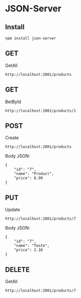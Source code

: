# JSON-Server

## Install 
```
npm install json-server
```


## GET
GetAll
```
http://localhost:2001/products
```


## GET
BetById
```
http://localhost:2001/products/1
```


## POST
Create
```
http://localhost:2001/products
```

Body JSON:
```
{
    "id": "7",
    "name": "Product",
    "price": 8.99
}
```


## PUT
Update

```
http://localhost:2001/products/7
```

Body JSON:
```
{
    "id": "7",
    "name": "Teste",
    "price": 2.10
}
```


## DELETE
GetAll
```
http://localhost:2001/products/7
```

